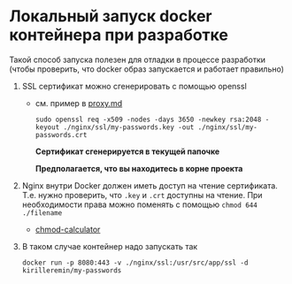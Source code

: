 # Локальный запуск docker контейнера при разработке

Такой способ запуска полезен для отладки в процессе разработки (чтобы проверить, что docker образ запускается и работает правильно)

1. SSL сертификат можно сгенерировать с помощью openssl

   - см. пример в [proxy.md](../dev/proxy.md)

     ```
     sudo openssl req -x509 -nodes -days 3650 -newkey rsa:2048 -keyout ./nginx/ssl/my-passwords.key -out ./nginx/ssl/my-passwords.crt
     ```

     **Сертификат сгенерируется в текущей папочке**

     **Предполагается, что вы находитесь в корне проекта**

2. Nginx внутри Docker должен иметь доступ на чтение сертификата. Т.е. нужно проверить, что `.key` и `.crt` доступны на чтение. При необходимости права можно поменять с помощью `chmod 644 ./filename`

   - [chmod-calculator](https://chmod-calculator.com/)

3. В таком случае контейнер надо запускать так

   ```
   docker run -p 8080:443 -v ./nginx/ssl:/usr/src/app/ssl -d kirilleremin/my-passwords
   ```
